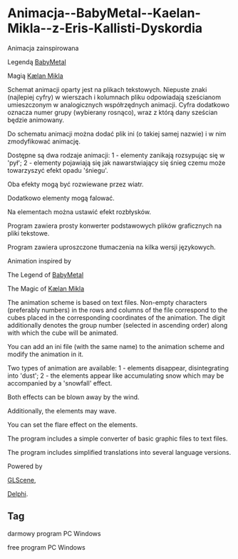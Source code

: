 # Animacja--BabyMetal--Kaelan-Mikla--z-Eris-Kallisti-Dyskordia

Animacja zainspirowana

Legendą [BabyMetal](https://www.babymetal.jp/)

Magią [Kælan Mikla](https://www.kaelanmikla.com/)


Schemat animacji oparty jest na plikach tekstowych. Niepuste znaki (najlepiej cyfry) w wierszach i kolumnach pliku odpowiadają sześcianom umieszczonym w analogicznych współrzędnych animacji. Cyfra dodatkowo oznacza numer grupy (wybierany rosnąco), wraz z którą dany sześcian będzie animowany.

Do schematu animacji można dodać plik ini (o takiej samej nazwie) i w nim zmodyfikować animację.

Dostępne są dwa rodzaje animacji:
1 - elementy zanikają rozsypując się w 'pył';
2 - elementy pojawiają się jak nawarstwiający się śnieg czemu może towarzyszyć efekt opadu 'śniegu'.

Oba efekty mogą być rozwiewane przez wiatr.

Dodatkowo elementy mogą falować.

Na elementach można ustawić efekt rozbłysków.

Program zawiera prosty konwerter podstawowych plików graficznych na pliki tekstowe.


Program zawiera uproszczone tłumaczenia na kilka wersji językowych.



Animation inspired by

The Legend of [BabyMetal](https://www.babymetal.jp/)

The Magic of [Kælan Mikla](https://www.kaelanmikla.com/)


The animation scheme is based on text files. Non-empty characters (preferably numbers) in the rows and columns of the file correspond to the cubes placed in the corresponding coordinates of the animation. The digit additionally denotes the group number (selected in ascending order) along with which the cube will be animated.

You can add an ini file (with the same name) to the animation scheme and modify the animation in it.

Two types of animation are available:
1 - elements disappear, disintegrating into 'dust';
2 - the elements appear like accumulating snow which may be accompanied by a 'snowfall' effect.

Both effects can be blown away by the wind.

Additionally, the elements may wave.

You can set the flare effect on the elements.

The program includes a simple converter of basic graphic files to text files.


The program includes simplified translations into several language versions.


Powered by

[GLScene](http://glscene.sourceforge.net),

[Delphi](https://www.embarcadero.com/products/delphi).


## Tag
darmowy program PC Windows

free program PC Windows
